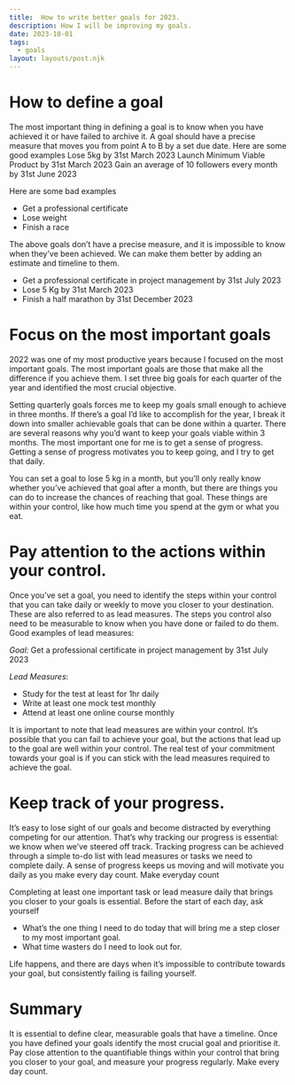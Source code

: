 ```yaml
---
title:  How to write better goals for 2023.
description: How I will be improving my goals.
date: 2023-10-01
tags:
  - goals
layout: layouts/post.njk
---
```

# How to define a goal
The most important thing in defining a goal is to know when you have achieved it or have failed to archive it. A goal should have a precise measure that moves you from point A to B by a set due date.
Here are some good examples
Lose 5kg by 31st March 2023
Launch Minimum Viable Product by 31st March 2023
Gain an average of 10 followers every month by 31st June 2023

Here are some bad examples
- Get a professional certificate
- Lose weight
- Finish a race

The above goals don’t have a precise measure, and it is impossible to know when they’ve been achieved. We can make them better by adding an estimate and timeline to them.
- Get a professional certificate in project management by 31st July 2023
- Lose 5 Kg by 31st March 2023
- Finish a half marathon by 31st December 2023

# Focus on the most important goals
2022 was one of my most productive years because I focused on the most important goals. The most important goals are those that make all the difference if you achieve them. I set three big goals for each quarter of the year and identified the most crucial objective.

Setting quarterly goals forces me to keep my goals small enough to achieve in three months. If there’s a goal I’d like to accomplish for the year, I break it down into smaller achievable goals that can be done within a quarter. There are several reasons why you’d want to keep your goals viable within 3 months. The most important one for me is to get a sense of progress. Getting a sense of progress motivates you to keep going, and I try to get that daily.

You can set a goal to lose 5 kg in a month, but you’ll only really know whether you’ve achieved that goal after a month, but there are things you can do to increase the chances of reaching that goal. These things are within your control, like how much time you spend at the gym or what you eat.

# Pay attention to the actions within your control.
Once you’ve set a goal, you need to identify the steps within your control that you can take daily or weekly to move you closer to your destination. These are also referred to as lead measures.
The steps you control also need to be measurable to know when you have done or failed to do them.
Good examples of lead measures:

*Goal*: Get a professional certificate in project management by 31st July 2023

*Lead Measures*:
- Study for the test at least for 1hr daily
- Write at least one mock test monthly
- Attend at least one online course monthly

It is important to note that lead measures are within your control. It’s possible that you can fail to achieve your goal, but the actions that lead up to the goal are well within your control. The real test of your commitment towards your goal is if you can stick with the lead measures required to achieve the goal.

# Keep track of your progress.
It’s easy to lose sight of our goals and become distracted by everything competing for our attention. That’s why tracking our progress is essential: we know when we’ve steered off track.
Tracking progress can be achieved through a simple to-do list with lead measures or tasks we need to complete daily. A sense of progress keeps us moving and will motivate you daily as you make every day count.
Make everyday count

Completing at least one important task or lead measure daily that brings you closer to your goals is essential. Before the start of each day, ask yourself
- What’s the one thing I need to do today that will bring me a step closer to my most important goal.
- What time wasters do I need to look out for.

Life happens, and there are days when it’s impossible to contribute towards your goal, but consistently failing is failing yourself.

# Summary
It is essential to define clear, measurable goals that have a timeline. Once you have defined your goals identify the most crucial goal and prioritise it. Pay close attention to the quantifiable things within your control that bring you closer to your goal, and measure your progress regularly. Make every day count.
